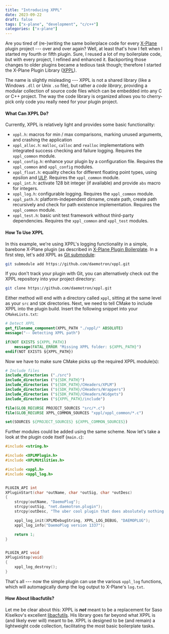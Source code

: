 ```yaml
---
title: "Introducing XPPL"
date: 2023-09-22
draft: false
tags: ["x-plane", "development", "c/c++"]
categories: ["x-plane"]
---
```


Are you tired of (re-)writing the same boilerplace code for every [X-Plane](https://www.x-plane.com) plugin project --- over and over again? Well, at least that's how I felt when I started my fourth or fifth plugin. Sure, I reused a lot of my boilerplate code, but with every project, I refined and enhanced it. Backporting those changes to older plugins became a tedious task though; therefore I started the X-Plane Plugin Library ([XPPL](https://github.com/daemotron/xppl)).

The name is slightly misleading --- XPPL is not a shared library (like a Windows `.dll` or Unix `.so` file), but rather a *code library*, providing a modular collection of source code files which can be embedded into any C or C++ project. The way the code library is organized allows you to cherry-pick only code you really need for your plugin project.

#### What Can XPPL Do?

Currently, XPPL is relatively light and provides some basic functionality:

* `xppl.h`: macros for min / max comparisons, marking unused arguments, and crashing the application
* `xppl_alloc.h`: `malloc`, `calloc` and `realloc` implementations with integrated success checking and failure logging. Requires the `xppl_common` module.
* `xppl_config.h`: enhance your plugin by a configuration file. Requires the `xppl_common` and `xppl_config` modules.
* `xppl_float.h`: equality checks for different floating point types, using epsilon and [ULP](https://en.wikipedia.org/wiki/Unit_in_the_last_place). Requires the `xppl_common` module.
* `xppl_int.h`: activate 128 bit integer (if available) and provide `abs` macro for integers.
* `xppl_log.h`: configurable logging. Requires the `xppl_common` module.
* `xppl_path.h`: platform-independent dirname, create path, create path recursively and check for path existence implementation. Requires the `xppl_common` module.
* `xppl_test.h`: basic unit test framework without third-party dependencies. Requires the `xppl_common` and `xppl_test` modules. 

#### How To Use XPPL

In this example, we're using XPPL's logging functionality in a simple, barebone X-Plane plugin (as described in [X-Plane Plugin Boilerplate](/2023/01/04/x-plane-plugin-boilerplate/). In a first step, let's add XPPL as [Git submodule](https://git-scm.com/book/en/v2/Git-Tools-Submodules):

```sh
git submodule add https://github.com/daemotron/xppl.git
```

If you don't track your plugin with Git, you can alternatively check out the XPPL repository into your project directory:

```sh
git clone https://github.com/daemotron/xppl.git 
```

Either method will end with a directory called `xppl`, sitting at the same level as your `src` and `SDK` directories. Next, we need to tell CMake to include XPPL into the plugin build. Insert the following snippet into your `CMakeLists.txt`:

```cmake
# Detect XPPL
get_filename_component(XPPL_PATH "./xppl/" ABSOLUTE)
message("-- Detecting XPPL path")

if(NOT EXISTS ${XPPL_PATH})
    message(FATAL_ERROR "Missing XPPL folder: ${XPPL_PATH}")
endif(NOT EXISTS ${XPPL_PATH})
```

Now we have to make sure CMake picks up the required XPPL module(s):

```cmake
# Include files
include_directories ("./src")
include_directories ("${SDK_PATH}")
include_directories ("${SDK_PATH}/CHeaders/XPLM")
include_directories ("${SDK_PATH}/CHeaders/Wrappers")
include_directories ("${SDK_PATH}/CHeaders/Widgets")
include_directories ("${XPPL_PATH}/include")

file(GLOB_RECURSE PROJECT_SOURCES "src/*.c")
file(GLOB_RECURSE XPPL_COMMON_SOURCES "xppl/xppl_common/*.c")

set(SOURCES ${PROJECT_SOURCES} ${XPPL_COMMON_SOURCES})
```

Further modules could be added using the same scheme. Now let's take a look at the plugin code itself (`main.c`):

```c
#include <string.h>

#include <XPLMPlugin.h>
#include <XPLMUtilities.h>

#include <xppl.h>
#include <xppl_log.h>


PLUGIN_API int
XPluginStart(char *outName, char *outSig, char *outDesc)
{
    strcpy(outName, "DaemoPlug");
    strcpy(outSig, "net.daemotron.plugin");
    strcpy(outDesc, "The uber cool plugin that does absolutely nothing.");

    xppl_log_init(XPLMDebugString, XPPL_LOG_DEBUG, "DAEMOPLUG");
    xppl_log_info("DaemoPlug version 1337");

    return 1;
}


PLUGIN_API void
XPluginStop(void)
{
    xppl_log_destroy();
}
```

That's all --- now the simple plugin can use the various `xppl_log` functions, which will automagically dump the log output to X-Plane's `log.txt`.

#### How About libacfutils?

Let me be clear about this: XPPL is ***not*** meant to be a replacement for Saso Kiselkov's excellent [libacfutils](https://github.com/skiselkov/libacfutils/). His library goes far beyond what XPPL is (and likely ever will) meant to be. XPPL is designed to be (and remain) a lightweight code collection, facilitating the most basic boilerplate tasks.
